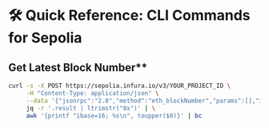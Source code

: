 # 🛠 **Quick Reference: CLI Commands for Sepolia**

## Get Latest Block Number**
```bash
curl -s -X POST https://sepolia.infura.io/v3/YOUR_PROJECT_ID \
     -H "Content-Type: application/json" \
     --data '{"jsonrpc":"2.0","method":"eth_blockNumber","params":[],"id":1}' | \
     jq -r '.result | ltrimstr("0x")' | \
     awk '{printf "ibase=16; %s\n", toupper($0)}' | bc

